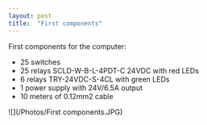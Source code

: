 ```yaml
---
layout: post
title:  "First components"
---
```


First components for the computer:
* 25 switches
* 25 relays SCLD-W-B-L-4PDT-C 24VDC with red LEDs
* 6 relays TRY-24VDC-S-4CL with green LEDs
* 1 power supply with 24V/6.5A output
* 10 meters of 0.12mm2 cable

![](/Photos/First components.JPG)
